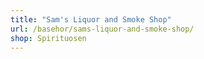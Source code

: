 ```yaml
---
title: "Sam's Liquor and Smoke Shop"
url: /basehor/sams-liquor-and-smoke-shop/
shop: Spirituosen
---
```

